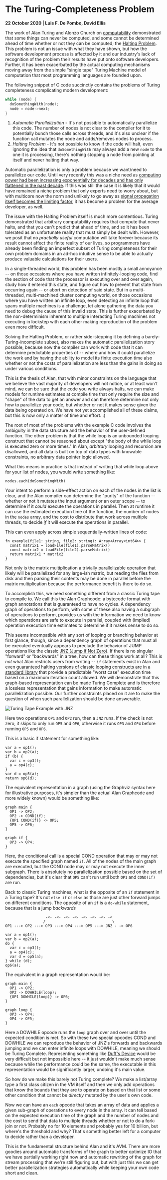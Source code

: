 # The Turing-Completeness Problem

**22 October 2020 | Luis F. De Pombo, David Ellis**

The work of Alan Turing and Alonzo Church on [computability](https://en.wikipedia.org/wiki/Computability) demonstrated that some things can never be computed, and some cannot be determined ahead of time whether or not they can be computed; the [Halting Problem](https://en.wikipedia.org/wiki/Halting_problem). This problem is not an issue with what they have shown, but how the software development process is affected by it and our industry's lack of recognition of the problem their results have put onto software developers. Further, it has been exacerbated by the actual computing mechanisms moving away from the simple "single tape" Turing Machine model of computation that most programming languages are founded upon.

The following snippet of C code succinctly contains the problems of Turing completeness complicating modern development:

```c
while (node) {
  doSomethingWith(node);
  node = node->next;
}
```

1. *Automatic Parallelization* - It's not possible to automatically parallelize this code. The number of nodes is not clear to the compiler for it to potentially bunch those calls across threads, and it's also unclear if the function call mutates the node and adds/removes nodes to process.
2. *Halting Problem* - It's not possible to know if the code will halt, even ignoring the idea that `doSomethingWith` may always add a new `node` to the one it is processing, there's nothing stopping a node from pointing at itself and never halting that way.

Automatic parallelization is only a problem because we want/need to parallelize our code. Until very recently this was a niche need as [computing power had been increasing exponentially for decades and has only flattened in the past decade](https://www.karlrupp.net/2015/06/40-years-of-microprocessor-trend-data/). If this was still the case it is likely that it would have remained a niche problem that only experts need to worry about, but with multicore now the norm and unlikely to go away as [signal propagation itself becomes the limiting factor](http://www.fisgeo.unipg.it/luca.gammaitoni/fisinfo/documenti-fisici/physical-limits-silicon.pdf), it has become a problem for the average developer, as well.

The issue with the Halting Problem itself is much more contentious. Turing demonstrated that arbitrary computability requires that compute that never halts, and that you can't predict that ahead of time, and so it has been tolerated as an unfortunate reality that must simply be dealt with. However, we posit that no *practially useful* computation will take forever because its result cannot affect the finite reality of our lives, so programmers have already been finding an imperfect subset of Turing completeness for their own problem domains in an ad-hoc intuitive sense to be able to actually produce valuable calculations for their users.

In a single-threaded world, this problem has been mostly a small annoyance -- on those occasions where you have written infinitely-looping code, find the section of code that the processor is executing over and over again, study how it entered this state, and figure out how to prevent that state from occurring again -- or abort on detection of said state. But in a multi-threaded, multi-machined cluster computing world, on those occasions where you have written an infinite loop, even detecting an infinite loop that spans multiple machines is a challenge, let alone gathering the data you need to debug the cause of this invalid state. This is further exacerbated by the non-determinism inherent to multiple interacting Turing machines not executing in lockstep with each other making reproduction of the problem even more difficult.

Solving the Halting Problem, or rather side-stepping it by defining a barely-Turing-incomplete subset, also makes the automatic parallelization story possible, because now the compiler can work with code that it can determine predictable properties of -- where and how it could parallelize the work and by having the ability to model its finite execution time also whether or not the costs of parallelization are less than the gains in doing so under various conditions.

This is the thesis of Alan, that with minor constraints on the language that we believe the vast majority of developers will not notice, or at least won't mind, we can be sure that the code you write always halts, we can make models for runtime estimates at compile time that only require the size and "shape" of the data to get an answer and can therefore determine not only how to parallelize your code, but whether or not it makes sense given the data being operated on. We have not yet accomplished all of these claims, but this is now only a matter of time and effort. :)

The root of most of the problems with the example C code involves the ambiguity in the data structure and the behavior of the user-defined function. The other problem is that the while loop is an unbounded looping construct that cannot be reasoned about except "the body of the while loop is executed zero or more times." In Alan, *arbitrary* looping and recursion are disallowed, and all data is built on top of data types with knowable constraints, no arbitrary data pointer logic allowed.

What this means in practice is that instead of writing that while loop above for your list of nodes, you would write something like:

```ln
nodes.each(doSomethingWith)
```

Your intent to perform a side-effect action on each of the nodes in the list is clear, and the Alan compiler can determine the "purity" of the function -- whether or not it mutates the input argument or an outer scope -- to determine if it *could* execute the operations in parallel. Then at runtime it can use the estimated execution time of the function, the number of nodes in the `nodes` array, and the cost to distribute that work across multiple threads, to decide *if* it will execute the operations in parallel.

This can even apply across simple sequentially-written lines of code:

```ln
fn example(file1: string, file2: string): Array<Array<int64>> {
  const matrix1 = loadFile(file1).parseMatrix()
  const matrix2 = loadFile(file2).parseMatrix()
  return matrix1 * matrix2
}
```

Not only is the matrix multiplication a trivially parallelizable operation that likely will be parallelized for any large-ish matrix, but reading the files from disk and then parsing their contents may be done in parallel before the matrix multiplication because the performance benefit is there to do so.

To accomplish this, we need something different from a classic Turing tape to compile to. We call this the Alan Graphcode: a bytecode format with graph annotations that is guaranteed to have no cycles. A dependency graph of operations to perform, with some of these also having a subgraph of operations to perform, provides us with the information we need to know which operations are safe to execute in parallel, coupled with (implied) operation execution time estimates to determine if it makes sense to do so.

This seems incompatible with any sort of looping or branching behavior at first glance, though, since a dependency graph of operations that must all be executed eventually appears to preclude the behavior of JUMP operations like the classic [JNZ (Jump if Not Zero)](https://www.aldeid.com/wiki/X86-assembly/Instructions/jnz). If there is no singular "forward" or "backwards" in a tree, how can these things work at all? This is *not* what Alan restricts users from writing -- `if` statements exist in Alan and even [guaranteed halting versions of classic looping constructs are in a standard library](https://docs.alan-lang.org/std_seq.html) that provide a predictable "worst case" execution time based on a maximum iteration count allowed. We will demonstrate that this graph-based representation can be made Turing Complete and is therefore a lossless representation that gains information to make automatic parallelization possible. Our further constraints placed on it are to make the question of when such parallelization should be done answerable.

![Turing Tape Example with JNZ](./turing-tape.png)

Here two operations `OP1` and `OP2` run, then a `JNZ` runs. If the check is not zero, it skips to only run `OP5` and `OP6`, otherwise it runs `OP3` and `OP4` before running `OP5` and `OP6`.

This is a basic if statement for something like:

```
var a = op1();
var b = op2(a);
if (b) {
  var c = op3();
  a = op4(c);
}
var d = op5(a);
return op6(d);
```

The equivalent representation in a graph (using the Graphviz syntax here for illustrative purposes, it's simpler than the actual Alan Graphcode and more widely known) would be something like:

```
graph main {
  OP1 -> OP2;
  OP2 -> COND(if);
  {OP1 COND(if)} -> OP5;
  OP5 -> OP6;
}

graph if {
  OP3 -> OP4;
}
```

Here, the conditional call is a special COND operation that may or may not execute the specified graph named `if`. All of the nodes of the main graph are executed, but the COND node may or may not execute the inner subgraph. There is absolutely no parallelization possible based on the set of dependencies, but it's clear that `OP5` can't run until both `OP1` and `COND(if)` are run.

Back to classic Turing machines, what is the opposite of an `if` statement in a Turing tape? It's not `else if` or `else` as those are just other forward jumps on different conditions. The opposite of an `if` is a `do-while` statement, because that is a jump *backwards*


```
                  -<- -<- -<- -<- -<- -<- -<- -<
                 /                              \
OP1 ---> OP2 ---> OP3 ---> OP4 ---> OP5 ---> JNZ - -> OP6
```

```
var a = op1();
var b = op2(a);
do {
  var c = op3();
  a = op4(c);
  var d = op5(a);
} while (d);
op6(a);
```

The equivalent in a graph representation would be:

```
graph main {
  OP1 -> OP2;
  OP2 -> DOWHILE(loop);
  {OP1 DOWHILE(loop)} -> OP6;
}

graph loop {
  OP3 -> OP4;
  OP4 -> OP5;
}
```

Here a DOWHILE opcode runs the `loop` graph over and over until the expected condition is met. So with these two special opcodes COND and DOWHILE we can reproduce the behavior of JNZ's forwards and backwards jumping and we can enter infinite loops with DOWHILE, meaning we should be Turing Complete. Representing something like [Duff's Device](https://en.wikipedia.org/wiki/Duff%27s_device) would be very difficult but not impossible here -- it just wouldn't make much sense because while the performance could be the same, the executable in this representation would be significantly larger, undoing it's main value.

So how do we make this barely not Turing complete? We make a list/array type a first class citizen in the VM itself and then we only add operations that know the bounds that they are to operate on based on that list or some other condition that cannot be *directly* mutated by the user's own code.

Now we can have an `each` opcode that takes an array of data and applies a given sub-graph of operations to every node in the array. It can tell based on the expected execution time of the graph and the number of nodes and the cost to send that data to multiple threads whether or not to do a fork-join or not. Probably no for 10 elements and probably yes for 10 billion, but where's the threshold and why? That's something better left for a computer to decide rather than a developer.

This is the fundamental structure behind Alan and it's AVM. There are more goodies around automatic transforms of the graph to better optimize IO that we have partially working right now and automatic rewriting of the graph for stream processing that we're still figuring out, but with just this we can get better parallelization strategies automatically while keeping your own code short and clean.
